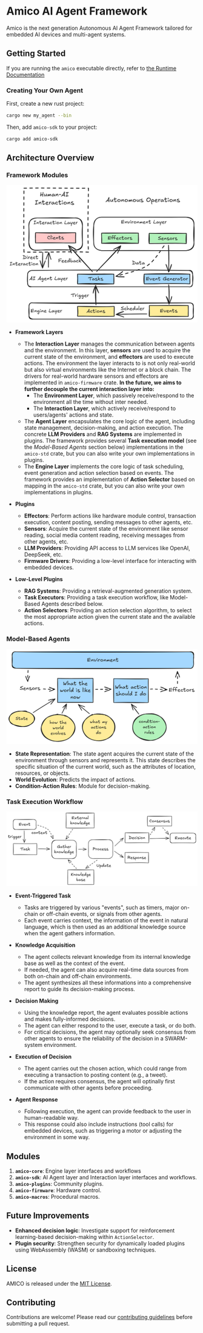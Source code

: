 # Amico AI Agent Framework

Amico is the next generation Autonomous AI Agent Framework tailored for embedded AI devices and multi-agent systems.

## Getting Started

If you are running the `amico` executable directly, refer to [the Runtime Documentation](https://github.com/AIMOverse/amico/blob/main/amico/README.md)

### Creating Your Own Agent

First, create a new rust project:

```bash
cargo new my_agent --bin
```

Then, add `amico-sdk` to your project:

```bash
cargo add amico-sdk
```

## Architecture Overview

### Framework Modules

![Framework](https://raw.githubusercontent.com/AIMOverse/amico/refs/heads/main/images/framework-v2.png)

- **Framework Layers**

  - The **Interaction Layer** manages the communication between agents and the environment. In this layer, **sensors** are used to acquire the current state of the environment, and **effectors** are used to execute actions. The environment the layer interacts to is not only real-world but also virtual environments like the Internet or a block chain. The drivers for real-world hardware sensors and effectors are implemented in `amico-firmware` crate. **In the future, we aims to further decouple the current interaction layer into:**
    - The **Environment Layer**, which passively receive/respond to the environment all the time without inter needed.
    - The **Interaction Layer**, which actively receive/respond to users/agents' actions and state.
  - The **Agent Layer** encapsulates the core logic of the agent, including state management, decision-making, and action execution. The concrete **LLM Providers** and **RAG Systems** are implemented in plugins. The framework provides several **Task execution model** (see the *Model-Based Agents* section below) implementations in the `amico-std` crate, but you can also write your own implementations in plugins.
  - The **Engine Layer** implements the core logic of task scheduling, event generation and action selection based on events. The framework provides an implementation of **Action Selector** based on mapping in the `amico-std` crate, but you can also write your own implementations in plugins.

- **Plugins**

  - **Effectors**: Perform actions like hardware module control, transaction execution, content posting, sending messages to other agents, etc.
  - **Sensors**: Acquire the current state of the environment like sensor reading, social media content reading, receiving messages from other agents, etc.
  - **LLM Providers**: Providing API access to LLM services like OpenAI, DeepSeek, etc.
  - **Firmware Drivers**: Providing a low-level interface for interacting with embedded devices.

- **Low-Level Plugins**

  - **RAG Systems**: Providing a retrieval-augmented generation system.
  - **Task Executors**: Providing a task execution workflow, like Model-Based Agents described below.
  - **Action Selectors**: Providing an action selection algorithm, to select the most appropriate action given the current state and the available actions.

### Model-Based Agents

![Basic Design](https://raw.githubusercontent.com/AIMOverse/amico/refs/heads/main/images/model_based.png)

- **State Representation**: The state agent acquires the current state of the environment through sensors and represents it. This state describes the specific situation of the current world, such as the attributes of location, resources, or objects.
- **World Evolution**: Predicts the impact of actions.
- **Condition-Action Rules**: Module for decision-making.

### Task Execution Workflow

![Task Execution Workflow](https://raw.githubusercontent.com/AIMOverse/amico/refs/heads/main/images/task_exec.png)

- **Event-Triggered Task**

  - Tasks are triggered by various "events", such as timers, major on-chain or off-chain events, or signals from other agents.
  - Each event carries context, the information of the event in natural language, which is then used as an additional knowledge source when the agent gathers information.

- **Knowledge Acquisition**

  - The agent collects relevant knowledge from its internal knowledge base as well as the context of the event.
  - If needed, the agent can also acquire real-time data sources from both on-chain and off-chain environments.
  - The agent synthesizes all these informations into a comprehensive report to guide its decision-making process.

- **Decision Making**

  - Using the knowledge report, the agent evaluates possible actions and makes fully-informed decisions.
  - The agent can either respond to the user, execute a task, or do both.
  - For critical decisions, the agent may optionally seek consensus from other agents to ensure the reliability of the decision in a SWARM-system environment.

- **Execution of Decision**

  - The agent carries out the chosen action, which could range from executing a transaction to posting content (e.g., a tweet).
  - If the action requires consensus, the agent will optinally first communicate with other agents before proceeding.

- **Agent Response**

  - Following execution, the agent can provide feedback to the user in human-readable way.
  - This response could also include instructions (tool calls) for embedded devices, such as triggering a motor or adjusting the environment in some way.


## Modules

1. **`amico-core`**: Engine layer interfaces and workflows
2. **`amico-sdk`**: AI Agent layer and Interaction layer interfaces and workflows.
3. **`amico-plugins`**: Community plugins.
5. **`amico-firmware`**: Hardware control.
6. **`amico-macros`**: Procedural macros.

## Future Improvements

- **Enhanced decision logic**: Investigate support for reinforcement learning-based decision-making within
  `ActionSelector`.
- **Plugin security**: Strengthen security for dynamically loaded plugins using WebAssembly (WASM) or sandboxing
  techniques.

## License

AMICO is released under the [MIT License](https://raw.githubusercontent.com/AIMOverse/amico/main/LICENSE).

## Contributing

Contributions are welcome! Please read
our [contributing guidelines](https://raw.githubusercontent.com/AIMOverse/amico/main/CONTRIBUTING.md) before submitting
a pull request.
